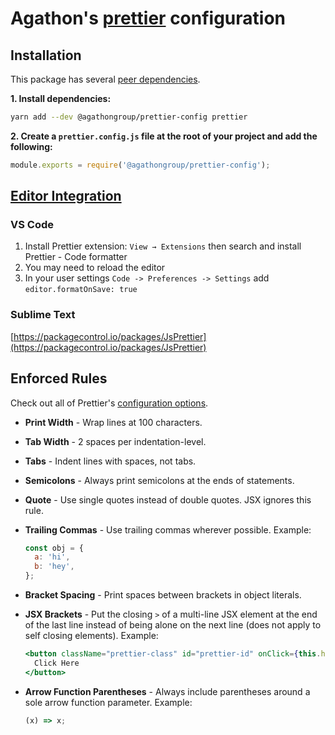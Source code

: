 # Agathon's [prettier](https://prettier.io) configuration

## Installation

This package has several [peer dependencies](https://docs.npmjs.com/files/package.json#peerdependencies).

**1. Install dependencies:**

```sh
yarn add --dev @agathongroup/prettier-config prettier
```

**2. Create a `prettier.config.js` file at the root of your project and add the following:**

```js
module.exports = require('@agathongroup/prettier-config');
```

## [Editor Integration](https://prettier.io/docs/en/editors.html)

### VS Code

1. Install Prettier extension: `View → Extensions` then search and install Prettier - Code formatter
2. You may need to reload the editor
3. In your user settings `Code -> Preferences -> Settings` add `editor.formatOnSave: true`

### Sublime Text

[https://packagecontrol.io/packages/JsPrettier](https://packagecontrol.io/packages/JsPrettier)

## Enforced Rules

Check out all of Prettier's [configuration options](https://prettier.io/docs/en/options.html).

- **Print Width** - Wrap lines at 100 characters.

- **Tab Width** - 2 spaces per indentation-level.

- **Tabs** - Indent lines with spaces, not tabs.

- **Semicolons** - Always print semicolons at the ends of statements.

- **Quote** - Use single quotes instead of double quotes. JSX ignores this rule.

- **Trailing Commas** - Use trailing commas wherever possible. Example:

  ```js
  const obj = {
    a: 'hi',
    b: 'hey',
  };
  ```

- **Bracket Spacing** - Print spaces between brackets in object literals.

- **JSX Brackets** - Put the closing `>` of a multi-line JSX element at the end of the last line instead of being alone on the next line (does not apply to self closing elements). Example:

  ```jsx
  <button className="prettier-class" id="prettier-id" onClick={this.handleClick}>
    Click Here
  </button>
  ```

- **Arrow Function Parentheses** - Always include parentheses around a sole arrow function parameter. Example:

  ```js
  (x) => x;
  ```
